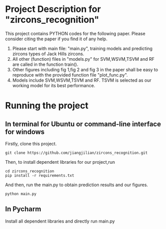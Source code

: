 # Project Description for "zircons_recognition"

This project contains PYTHON codes for the following paper. Please consider citing the paper if you find it of any help.
1. Please start with main file: "main.py", training models and predicting zircons types of Jack Hills zircons.
2. All other (function) files in "models.py" for SVM,WSVM,TSVM and RF are called in the function train().
3. Other figures including fig 1,fig 2 and fig 3 in the paper shall be easy to reproduce with the provided function file "plot_func.py".
4. Models include SVM,WSVM,TSVM and RF. TSVM is selected as our working model for its best performance.

# Running the project 
## In terminal for Ubuntu or command-line interface for windows
Firstly, clone this project.
```
git clone https://github.com/jiangjilian/zircons_recognition.git
```
Then, to install dependent libraries for our project,run
```
cd zircons_recognition
pip install -r requirements.txt
```
And then, run the main.py to obtain prediction results and our figures.
```
python main.py
```
## In Pycharm
Install all dependent libraries and directly run main.py
  
